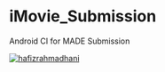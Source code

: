 # iMovie_Submission
Android CI for MADE Submission

[![hafizrahmadhani](https://circleci.com/gh/hafizrahmadhani/iMovie_Submission.svg?style=svg)](https://circleci.com/gh/hafizrahmadhani/iMovie_Submission)
